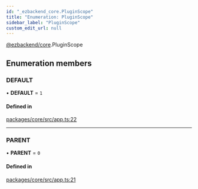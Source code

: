 ```yaml
---
id: "_ezbackend_core.PluginScope"
title: "Enumeration: PluginScope"
sidebar_label: "PluginScope"
custom_edit_url: null
---
```


[@ezbackend/core](../modules/_ezbackend_core).PluginScope

## Enumeration members

### DEFAULT

• **DEFAULT** = `1`

#### Defined in

[packages/core/src/app.ts:22](https://github.com/kapydev/ezbackend/blob/dbd1712/packages/core/src/app.ts#L22)

___

### PARENT

• **PARENT** = `0`

#### Defined in

[packages/core/src/app.ts:21](https://github.com/kapydev/ezbackend/blob/dbd1712/packages/core/src/app.ts#L21)
